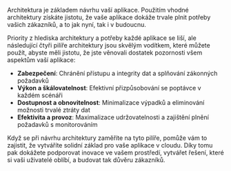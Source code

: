 Architektura je základem návrhu vaší aplikace. Použitím vhodné architektury získáte jistotu, že vaše aplikace dokáže trvale plnit potřeby vašich zákazníků, a to jak nyní, tak i v budoucnu.

Priority z hlediska architektury a potřeby každé aplikace se liší, ale následující čtyři pilíře architektury jsou skvělým vodítkem, které můžete použít, abyste měli jistotu, že jste věnovali dostatek pozornosti všem aspektům vaší aplikace:

- **Zabezpečení**: Chránění přístupu a integrity dat a splňování zákonných požadavků
- **Výkon a škálovatelnost**: Efektivní přizpůsobování se poptávce v každém scénáři
- **Dostupnost a obnovitelnost**: Minimalizace výpadků a eliminování možnosti trvalé ztráty dat
- **Efektivita a provoz**: Maximalizace udržovatelnosti a zajištění plnění požadavků s monitorováním

Když se při návrhu architektury zaměříte na tyto pilíře, pomůže vám to zajistit, že vytváříte solidní základ pro vaše aplikace v cloudu. Díky tomu pak dokážete podporovat inovace ve vašem prostředí, vytvářet řešení, které si vaši uživatelé oblíbí, a budovat tak důvěru zákazníků.